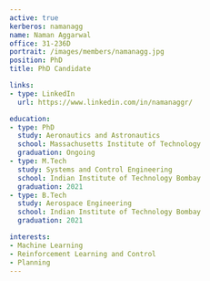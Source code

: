 ```yaml
---
active: true
kerberos: namanagg
name: Naman Aggarwal
office: 31-236D
portrait: /images/members/namanagg.jpg
position: PhD
title: PhD Candidate

links:
- type: LinkedIn
  url: https://www.linkedin.com/in/namanaggr/

education:
- type: PhD
  study: Aeronautics and Astronautics
  school: Massachusetts Institute of Technology
  graduation: Ongoing
- type: M.Tech
  study: Systems and Control Engineering
  school: Indian Institute of Technology Bombay
  graduation: 2021
- type: B.Tech
  study: Aerospace Engineering
  school: Indian Institute of Technology Bombay 
  graduation: 2021

interests:
- Machine Learning
- Reinforcement Learning and Control
- Planning
---
```

